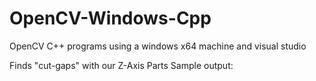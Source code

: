 # OpenCV-Windows-Cpp
OpenCV C++ programs using a windows x64 machine and visual studio 

Finds "cut-gaps" with our Z-Axis Parts
Sample output:


